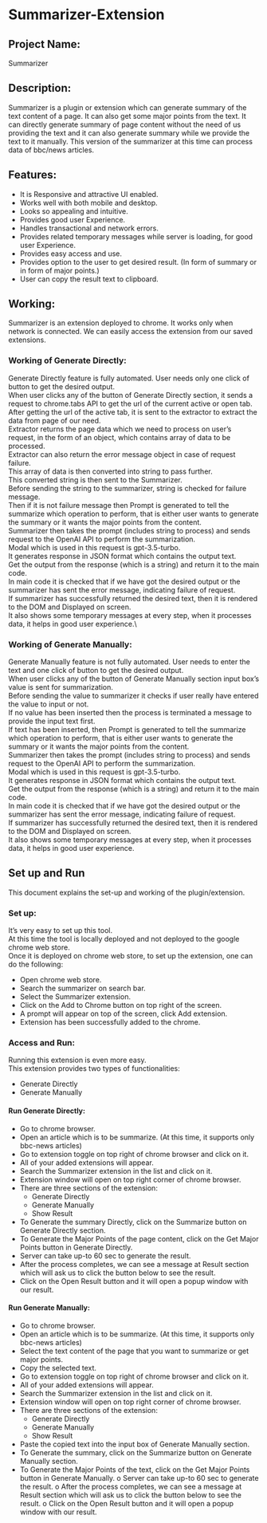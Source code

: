 # Summarizer-Extension

## Project Name:
Summarizer
## Description:
Summarizer is a plugin or extension which can generate summary of the text content of a page. It can also get some major points from the text. It can directly generate summary of page content without the need of us providing the text and it can also generate summary while we provide the text to it manually.
This version of the summarizer at this time can process data of bbc/news articles.

## Features:
* It is Responsive and attractive UI enabled.
* Works well with both mobile and desktop.
* Looks so appealing and intuitive.
* Provides good user Experience.
* Handles transactional and network errors.
* Provides related temporary messages while server is loading, for good user Experience.
* Provides easy access and use.
* Provides option to the user to get desired result. (In form of summary or in form of major points.)
* User can copy the result text to clipboard.

## Working:
Summarizer is an extension deployed to chrome. It works only when network is connected. We can easily access the extension from our saved extensions.

### Working of Generate Directly:
Generate Directly feature is fully automated. User needs only one click of button to get the desired output.\
When user clicks any of the button of Generate Directly section, it sends a request to chrome.tabs API to get the url of the current active or open tab.\
After getting the url of the active tab, it is sent to the extractor to extract the data from page of our need.\
Extractor returns the page data which we need to process on user’s request, in the form of an object, which contains array of data to be processed.\
Extractor can also return the error message object in case of request failure.\
This array of data is then converted into string to pass further.\
This converted string is then sent to the Summarizer.\
Before sending the string to the summarizer, string is checked for failure message.\
Then if it is not failure message then Prompt is generated to tell the summarize which operation to perform, that is either user wants to generate the summary or it wants the major points from the content.\
Summarizer then takes the prompt (includes string to process) and sends request to the OpenAI API to perform the summarization.\
Modal which is used in this request is gpt-3.5-turbo.\
It generates response in JSON format which contains the output text.\
Get the output from the response (which is a string) and return it to the main code.\
In main code it is checked that if we have got the desired output or the summarizer has sent the error message, indicating failure of request.\
If summarizer has successfully returned the desired text, then it is rendered to the DOM and Displayed on screen.\
It also shows some temporary messages at every step, when it processes data, it helps in good user experience.\

### Working of Generate Manually:
Generate Manually feature is not fully automated. User needs to enter the text and one click of button to get the desired output.\
When user clicks any of the button of Generate Manually section input box’s value is sent for summarization.\
Before sending the value to summarizer it checks if user really have entered the value to input or not.\
If no value has been inserted then the process is terminated a message to provide the input text first.\
If text has been inserted, then Prompt is generated to tell the summarize which operation to perform, that is either user wants to generate the summary or it wants the major points from the content.\
Summarizer then takes the prompt (includes string to process) and sends request to the OpenAI API to perform the summarization.\
Modal which is used in this request is gpt-3.5-turbo.\
It generates response in JSON format which contains the output text.\
Get the output from the response (which is a string) and return it to the main code.\
In main code it is checked that if we have got the desired output or the summarizer has sent the error message, indicating failure of request.\
If summarizer has successfully returned the desired text, then it is rendered to the DOM and Displayed on screen.\
It also shows some temporary messages at every step, when it processes data, it helps in good user experience.


## Set up and Run
This document explains the set-up and working of the plugin/extension.

### Set up:
It’s very easy to set up this tool.\
At this time the tool is locally deployed and not deployed to the google chrome web store.\
Once it is deployed on chrome web store, to set up the extension, one can do the following:
* Open chrome web store.
* Search the summarizer on search bar.
* Select the Summarizer extension.
* Click on the Add to Chrome button on top right of the screen.
* A prompt will appear on top of the screen, click Add extension.
* Extension has been successfully added to the chrome.


### Access and Run:
Running this extension is even more easy.\
This extension provides two types of functionalities:
* Generate Directly
* Generate Manually

#### Run Generate Directly:
* Go to chrome browser.
* Open an article which is to be summarize. (At this time, it supports only bbc-news articles)
* Go to extension toggle on top right of chrome browser and click on it.
* All of your added extensions will appear.
* Search the Summarizer extension in the list and click on it.
* Extension window will open on top right corner of chrome browser.
* There are three sections of the extension:
  * Generate Directly
  * Generate Manually
  * Show Result
* To Generate the summary Directly, click on the Summarize button on Generate Directly section.
* To Generate the Major Points of the page content, click on the Get Major Points button in Generate Directly.
* Server can take up-to 60 sec to generate the result.
* After the process completes, we can see a message at Result section which will ask us to click the button below to see the result.
* Click on the Open Result button and it will open a popup window with our result.


#### Run Generate Manually:
* Go to chrome browser.
* Open an article which is to be summarize. (At this time, it supports only bbc-news articles)
* Select the text content of the page that you want to summarize or get major points.
* Copy the selected text.
* Go to extension toggle on top right of chrome browser and click on it.
* All of your added extensions will appear.
* Search the Summarizer extension in the list and click on it.
* Extension window will open on top right corner of chrome browser.
* There are three sections of the extension:
  * Generate Directly
  * Generate Manually
  * Show Result
* Paste the copied text into the input box of Generate Manually section.
* To Generate the summary, click on the Summarize button on Generate Manually section.
* To Generate the Major Points of the text, click on the Get Major Points button in Generate Manually.
o Server can take up-to 60 sec to generate the result.
o After the process completes, we can see a message at Result section which will ask us to click the button below to see the result.
o Click on the Open Result button and it will open a popup window with our result.

